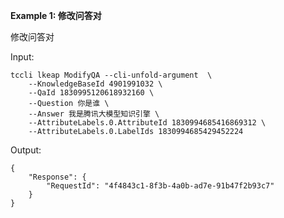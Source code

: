 **Example 1: 修改问答对**

修改问答对

Input: 

```
tccli lkeap ModifyQA --cli-unfold-argument  \
    --KnowledgeBaseId 4901991032 \
    --QaId 1830995120618932160 \
    --Question 你是谁 \
    --Answer 我是腾讯大模型知识引擎 \
    --AttributeLabels.0.AttributeId 1830994685416869312 \
    --AttributeLabels.0.LabelIds 1830994685429452224
```

Output: 
```
{
    "Response": {
        "RequestId": "4f4843c1-8f3b-4a0b-ad7e-91b47f2b93c7"
    }
}
```

